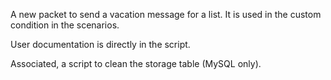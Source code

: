 A new packet to send a vacation message for a list.
It is used in the custom condition in the scenarios.

User documentation is directly in the script.

Associated, a script to clean the storage table (MySQL only).
